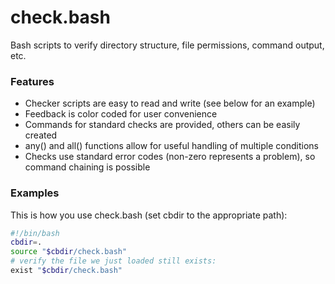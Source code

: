 check.bash
=========

Bash scripts to verify directory structure, file permissions, command output, etc.

### Features ###

* Checker scripts are easy to read and write (see below for an example)
* Feedback is color coded for user convenience
* Commands for standard checks are provided, others can be easily created
* any() and all() functions allow for useful handling of multiple conditions
* Checks use standard error codes (non-zero represents a problem), so command chaining is possible

### Examples ###

This is how you use check.bash (set cbdir to the appropriate path):

```bash
#!/bin/bash
cbdir=.
source "$cbdir/check.bash"
# verify the file we just loaded still exists:
exist "$cbdir/check.bash"
```
